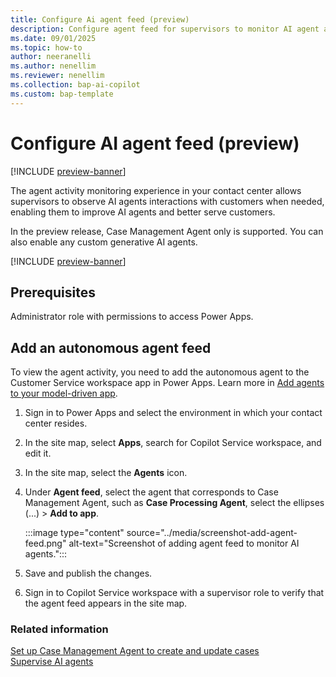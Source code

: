```yaml
---
title: Configure Ai agent feed (preview)
description: Configure agent feed for supervisors to monitor AI agent activities in your Dynamics 365 Customer Service and Dynamics 365 Contact Center.
ms.date: 09/01/2025
ms.topic: how-to
author: neeranelli
ms.author: nenellim
ms.reviewer: nenellim
ms.collection: bap-ai-copilot
ms.custom: bap-template
---
```


# Configure AI agent feed (preview)

[!INCLUDE [preview-banner](~/../shared-content/shared/preview-includes/preview-banner.md)]

The agent activity monitoring experience in your contact center allows supervisors to observe AI agents interactions with customers when needed, enabling them to improve AI agents and better serve customers.

In the preview release, Case Management Agent only is supported. You can also enable any custom generative AI agents.

[!INCLUDE [preview-banner](../../../shared-content/shared/preview-includes/production-ready-preview-dynamics365.md)]

## Prerequisites

Administrator role with permissions to access Power Apps.

## Add an autonomous agent feed

To view the agent activity, you need to add the autonomous agent to the Customer Service workspace app in Power Apps. Learn more in [Add agents to your model-driven app](/power-apps/maker/model-driven-apps/add-agents-to-app).

1. Sign in to Power Apps and select the  environment in which your contact center resides.

1. In the site map, select **Apps**, search for Copilot Service workspace, and edit it.
1. In the site map, select the **Agents** icon.
1. Under **Agent feed**, select the agent that corresponds to Case Management Agent, such as **Case Processing Agent**, select the ellipses (...) > **Add to app**.

   :::image type="content" source="../media/screenshot-add-agent-feed.png" alt-text="Screenshot of adding agent feed to monitor AI agents.":::

1. Save and publish the changes.
1. Sign in to Copilot Service workspace with a supervisor role to verify that the agent feed appears in the site map.

### Related information

[Set up Case Management Agent to create and update cases](set-up-autonomous-case-agents.md)  
[Supervise AI agents](../use/supervise-ai-agents.md)  
